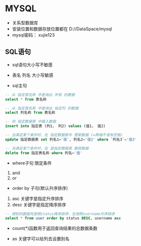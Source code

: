 <!--
 * @Author: xujie 1607526161@qq.com
 * @Date: 2022-04-22 13:10:58
 * @LastEditors: xujie 1607526161@qq.com
 * @LastEditTime: 2022-07-14 12:06:06
 * @FilePath: \HTML-CSS-Javascript-\Node.js学习\MySql的使用\MYSQL基础.md
 * @Description: 数据库学习
-->
# MYSQL

* 关系型数据库
* 安装位置和数据存放位置都在 D://DataSpace/mysql
* mysql密码： xujie123

## SQL语句

* sql语句大小写不敏感
* 表名 列名 大小写敏感

* sql主句

```sql
-- 从 指定表名称 中查询出 所有 的数据
select * from 表名称

-- 从 指定表名称 中查询出 指定列 的数据
select 列名称 from 表名称

-- 向 指定数据表 中插入数据
insert into 指定表 (列1， 列2) values (值1， 值2)

-- 当满足某个条件时，在 指定数据表中 更新数据 (=两端不准有空格)
update 指定数据表 set 列名1='值', 列名2='值2' where `列名3`='值3'

-- 当满足某个条件时，在 是指定数据表 删除数据
delete from 指定表名称 where 列名='值'
```

* where子句 限定条件

1. and
2. or

* order by 子句(默认升序排序)

1. asc 关键字是指定升序排序
2. desc 关键字是指定降序排序

```sql
-- 得到的数据先按照status降序排序，在按照username升序排序
select * from user order by status DESC, username asc

```

* count(*)函数用于返回查询结果的总数据条数

* as 关键字可以给列去设置别名